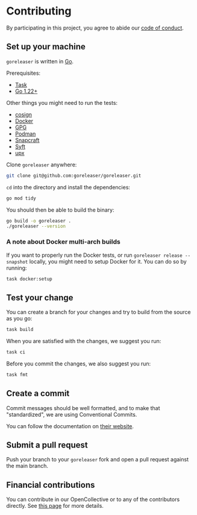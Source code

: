 # Contributing

By participating in this project, you agree to abide our
[code of conduct](https://github.com/goreleaser/.github/blob/main/CODE_OF_CONDUCT.md).

## Set up your machine

`goreleaser` is written in [Go](https://go.dev/).

Prerequisites:

- [Task](https://taskfile.dev/installation)
- [Go 1.22+](https://go.dev/doc/install)

Other things you might need to run the tests:

- [cosign](https://github.com/sigstore/cosign)
- [Docker](https://www.docker.com/)
- [GPG](https://gnupg.org)
- [Podman](https://podman.io/)
- [Snapcraft](https://snapcraft.io/)
- [Syft](https://github.com/anchore/syft)
- [upx](https://upx.github.io/)

Clone `goreleaser` anywhere:

```sh
git clone git@github.com:goreleaser/goreleaser.git
```

`cd` into the directory and install the dependencies:

```bash
go mod tidy
```

You should then be able to build the binary:

```bash
go build -o goreleaser .
./goreleaser --version
```

### A note about Docker multi-arch builds

If you want to properly run the Docker tests, or run `goreleaser release
--snapshot` locally, you might need to setup Docker for it.
You can do so by running:

```sh
task docker:setup
```

## Test your change

You can create a branch for your changes and try to build from the source as you go:

```sh
task build
```

When you are satisfied with the changes, we suggest you run:

```sh
task ci
```

Before you commit the changes, we also suggest you run:

```sh
task fmt
```

## Create a commit

Commit messages should be well formatted, and to make that "standardized", we
are using Conventional Commits.

You can follow the documentation on
[their website](https://www.conventionalcommits.org).

## Submit a pull request

Push your branch to your `goreleaser` fork and open a pull request against the main branch.

## Financial contributions

You can contribute in our OpenCollective or to any of the contributors directly.
See [this page](https://goreleaser.com/sponsors) for more details.
